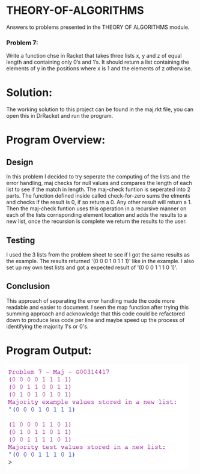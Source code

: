 # THEORY-OF-ALGORITHMS
Answers to problems presented in the THEORY OF ALGORITHMS module.

### Problem 7:
Write a function chse in Racket that takes three lists x, y and z of equal length and
containing only 0’s and 1’s. It should return a list containing the elements of y in
the positions where x is 1 and the elements of z otherwise.

# Solution:
The working solution to this project can be found in the maj.rkt file, you can open this in DrRacket and run the program.

# Program Overview:

## Design
In this problem I decided to try seperate the computing of the lists and the error handling, maj checks for null values and compares the length of each list to see if the match in length. The maj-check funtion is seperated into 2 parts. The function defined inside called check-for-zero sums the elments and checks if the result is 0, if so return a 0. Any other result will return a 1. Then the maj-check funtion uses this operation in a recursive manner on each of the lists corrisponding element location and adds the results to a new list, once the recursion is complete we return the results to the user.

## Testing
I used the 3 lists from the problem sheet to see if I got the same results as the example. The results returned '(0 0 0 1 0 1 1 1)' like in the example. I also set up my own test lists and got a expected result of '(0 0 0 1 1 1 0 1)'.

## Conclusion
This approach of separating the error handling made the code more readable and easier to document. I seen the map function after trying this summing approach and acknowledge that this code could be refactored down to produce less code per line and maybe speed up the process of identifying the majority 1's or 0's.

# Program Output:
![results](prob7.png "output")